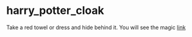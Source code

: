 # harry_potter_cloak
Take a red towel or dress and hide behind it. You will see the magic
<a href="https://drive.google.com/file/d/14x06cxlpm5TSZFoTNwLMmMI2dj5Zu0oT/view?usp=drive_link">link</a>
